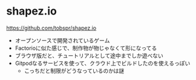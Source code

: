 # shapez.io

https://github.com/tobspr/shapez.io

- オープンソースで開発されているゲーム
- Factorioに似た感じで、制作物が物じゃなくて形になってる
- ブラウザ版だと、チュートリアルとして途中までしか遊べない
- Gitpodなるサービスを使って、クラウド上でビルドしたのを使えるっぽい
  - こっちだと制限がどうなっているのかは謎

